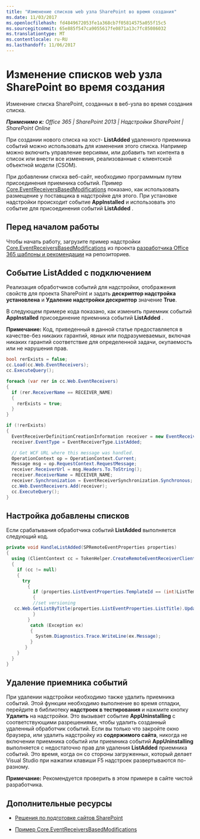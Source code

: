 ```yaml
---
title: "Изменение списков web узла SharePoint во время создания"
ms.date: 11/03/2017
ms.openlocfilehash: fd4849672053fe1a368cb7f05814575a055f15c5
ms.sourcegitcommit: 65e885f547ca9055617fe0871a13c7fc85086032
ms.translationtype: MT
ms.contentlocale: ru-RU
ms.lasthandoff: 11/06/2017
---
```

# <a name="modify-sharepoint-host-web-lists-at-creation-time"></a>Изменение списков web узла SharePoint во время создания

Изменение списка SharePoint, созданных в веб-узла во время создания списка.

_**Применимо к:** Office 365 | SharePoint 2013 | Надстройки SharePoint | SharePoint Online_

При создании нового списка на хост- **ListAdded** удаленного приемника событий можно использовать для изменения этого списка. Например можно включить управление версиями, или добавить тип контента в список или внести все изменения, реализованные с клиентской объектной модели (CSOM).

При добавлении списка веб-сайт, необходимо программным путем присоединения приемника событий. Пример [Core.EventReceiversBasedModifications](https://github.com/SharePoint/PnP/tree/dev/Scenarios/Core.EventReceiversBasedModifications) показано, как использовать размещение у поставщика в надстройке для этого. При установке надстройки происходит событие **AppInstalled** и использовать это событие для присоединения событий **ListAdded** .

## <a name="before-you-begin"></a>Перед началом работы

Чтобы начать работу, загрузите пример надстройки [Core.EventReceiversBasedModifications](https://github.com/SharePoint/PnP/tree/dev/Scenarios/Core.EventReceiversBasedModifications) из проекта [разработчика Office 365 шаблоны и рекомендации](https://github.com/SharePoint/PnP/tree/dev) на репозиториев.

## <a name="attach-the-listadded-event"></a>Событие ListAdded с подключением

Реализация обработчиков событий для надстройки, отображения свойств для проекта SharePoint и задать **дескриптор надстройка установлена** и **Удаление надстройки дескриптор** значение **True**.

В следующем примере кода показано, как изменить приемник событий **AppInstalled** присоединение приемника событий **ListAdded** .

**Примечание:**  Код, приведенный в данной статье предоставляется в качестве-без никаких гарантий, явных или подразумеваемых, включая никаких гарантий соответствие для определенной задачи, окупаемость или не нарушения прав.

```C#
bool rerExists = false;
cc.Load(cc.Web.EventReceivers);
cc.ExecuteQuery();

foreach (var rer in cc.Web.EventReceivers)
{
  if (rer.ReceiverName == RECEIVER_NAME)
  {
    rerExists = true;
  }
}

if (!rerExists)
{
  EventReceiverDefinitionCreationInformation receiver = new EventReceiverDefinitionCreationInformation();
  receiver.EventType = EventReceiverType.ListAdded;

  // Get WCF URL where this message was handled.
  OperationContext op = OperationContext.Current;
  Message msg = op.RequestContext.RequestMessage;
  receiver.ReceiverUrl = msg.Headers.To.ToString();
  receiver.ReceiverName = RECEIVER_NAME;
  receiver.Synchronization = EventReceiverSynchronization.Synchronous;
  cc.Web.EventReceivers.Add(receiver);
  cc.ExecuteQuery();
}
```

## <a name="customize-the-added-lists"></a>Настройка добавлены списков

Если срабатывания обработчика событий **ListAdded** выполняется следующий код.

```C#
private void HandleListAdded(SPRemoteEventProperties properties)
{
  using (ClientContext cc = TokenHelper.CreateRemoteEventReceiverClientContext(properties))
  {
    if (cc != null)
    {
      try
        {
          if (properties.ListEventProperties.TemplateId == (int)ListTemplateType.DocumentLibrary)
          {
          //set versioning 
   cc.Web.GetListByTitle(properties.ListEventProperties.ListTitle).UpdateListVersioning(true, true);
          }
        }
         catch (Exception ex)
         {
           System.Diagnostics.Trace.WriteLine(ex.Message);
         }
       }
    }
  }
}
```

## <a name="uninstalling-the-event-receiver"></a>Удаление приемника событий

При удалении надстройки необходимо также удалить приемника событий. Этой функции необходимо выполнение во время отладки, перейдите в библиотеку **надстроек в тестирования** и нажмите кнопку **Удалить** на надстройки. Это вызывает событие **AppUninstalling** с соответствующими разрешениями, чтобы удалить созданный удаленный обработчик событий. Если вы только что закройте окно браузера, или удалить надстройку из **содержимого сайта**, никогда не включении приемника событий или приемника событий **AppUninstalling** выполняется с недостаточно прав для удаления **ListAdded** приемника событий. Это время, когда он со стороны загруженных, который делает Visual Studio при нажатии клавиши F5 надстроек развертываются по-разному.

**Примечание:**  Рекомендуется проверить в этом примере в сайте чистой разработчика.

## <a name="additional-resources"></a>Дополнительные ресурсы
<a name="bk_addresources"> </a>

- [Решения по подготовке сайтов SharePoint](sharepoint-site-provisioning-solutions.md)
    
- [Пример Core.EventReceiversBasedModifications](https://github.com/SharePoint/PnP/tree/dev/Scenarios/Core.EventReceiversBasedModifications)
